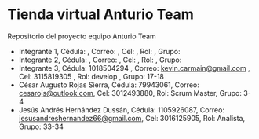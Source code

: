 # Tienda virtual Anturio Team

Repositorio del proyecto equipo Anturio Team

- Integrante 1, Cédula:    , Correo:     , Cel:    , Rol:    , Grupo:   
- Integrante 2, Cédula:    , Correo:     , Cel:    , Rol:    , Grupo:   
- Integrante 3, Cédula: 1018504294 , Correo: kevin.carmain@gmail.com , Cel: 3115819305    , Rol: develop   , Grupo:  17-18
- César Augusto Rojas Sierra, Cédula: 79943061, Correo: cesarojs@outlook.com, Cel: 3012493880, Rol: Scrum Master, Grupo: 3-4   
- Jesús Andrés Hernández Dussán, Cédula: 1105926087, Correo: jesusandreshernandez66@gmail.com, Cel: 3016125905, Rol: Analista, Grupo: 33-34
